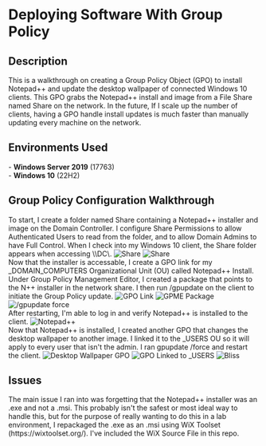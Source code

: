 # Deploying Software With Group Policy
<h2>Description</h2>
This is a walkthrough on creating a Group Policy Object (GPO) to install Notepad++ and update the desktop wallpaper of connected Windows 10 clients. This GPO grabs the Notepad++ install and image from a File Share named Share on the network. In the future, If I scale up the number of clients, having a GPO handle install updates is much faster than manually updating every machine on the network.
<h2>Environments Used</h2>
- <b>Windows Server 2019</b> (17763) </br>
- <b>Windows 10</b> (22H2)
<h2>Group Policy Configuration Walkthrough</h2> 
To start, I create a folder named Share containing a Notepad++ installer and image on the Domain Controller. I configure Share Permissions to allow Authenticated Users to read from the folder, and to allow Domain Admins to have Full Control. When I check into my Windows 10 client, the Share folder appears when accessing \\DC\.
<img src="https://i.imgur.com/dpfEvRd.png" alt="Share"/>
<img src="https://i.imgur.com/J1EY5LN.png" alt="Share"/>
<br/>
Now that the installer is accessable, I create a GPO link for my _DOMAIN_COMPUTERS Organizational Unit (OU) called Notepad++ Install. Under Group Policy Management Editor, I created a package that points to the N++ installer in the network share. I then run /gpupdate on the client to initiate the Group Policy update.
<img src="https://i.imgur.com/rlsYGrN.png" alt="GPO Link"/>
<img src="https://i.imgur.com/yVq0tlW.png" alt="GPME Package"/>
<img src="https://i.imgur.com/g7RTKef.png" alt="/gpupdate force"/>
<br/>
After restarting, I'm able to log in and verify Notepad++ is installed to the client.
<img src="https://i.imgur.com/CBM2u7O.png" alt="Notepad++"/>
<br/>
Now that Notepad++ is installed, I created another GPO that changes the desktop wallpaper to another image. I linked it to the _USERS OU so it will apply to every user that isn't the admin. I ran gpupdate /force and restart the client.
<img src="https://i.imgur.com/knc61v0.png" alt="Desktop Wallpaper GPO"/>
<img src="https://i.imgur.com/WdWgCNP.png" alt="GPO Linked to _USERS"/>
<img src="https://i.imgur.com/6yQdste.jpeg" alt="Bliss"/>
<br/>
<h2>Issues </h2>
The main issue I ran into was forgetting that the Notepad++ installer was an .exe and not a .msi. This probably isn't the safest or most ideal way to handle this, but for the purpose of really wanting to do this in a lab environment, I repackaged the .exe as an .msi using WiX Toolset (https://wixtoolset.org/). I've included the WiX Source File in this repo.
